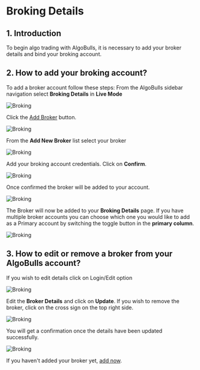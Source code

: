 # Broking Details

## 1. Introduction
To begin algo trading with AlgoBulls, it is necessary to add your broker details and bind your broking account. 

## 2. How to add your broking account? 

To add a broker account follow these steps: 
From the AlgoBulls sidebar navigation select **Broking Details** in **Live Mode**

![Broking](imgs/broker_details.png)

Click the [Add Broker](https://app.algobulls.com/broking?addBroker=true) button. 

![Broking](imgs/add_broker.png)

From the **Add New Broker** list select your broker

![Broking](imgs/select_broker.png)

Add your broking account credentials. Click on **Confirm**.

![Broking](imgs/broker4.png)


Once confirmed the broker will be added to your account.

![Broking](imgs/broker_added.png)

The Broker will now be added to your **Broking Details** page. If you have multiple broker accounts you can choose which one you would like to add as a Primary account by switching the toggle button in the **primary column**.

![Broking](imgs/primary_broker.png)

## 3. How to edit or remove a broker from your AlgoBulls account?

If you wish to edit details click on Login/Edit option

![Broking](imgs/login_edit_broker_details.png)

Edit the **Broker Details** and click on **Update**. If you wish to remove the broker, click on the cross sign on the top right side.

![Broking](imgs/update_broker_details.png)

You will get a confirmation once the details have been updated successfully.

![Broking](imgs/update_broker_details_success.png)

If you haven't added your broker yet, [add now](https://app.algobulls.com/broking?addBroker=true).